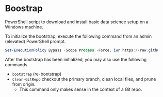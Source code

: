 # Boostrap

PowerShell script to download and install basic data science setup on a Windows machine.

To initialize the bootstrap, execute the following command from an admin (elevated) PowerShell prompt.

```powershell
Set-ExecutionPolicy Bypass -Scope Process -Force; iwr https://raw.githubusercontent.com/dkmiller/bootstrap/main/Bootstrap.ps1 | iex
```

After the bootstrap has been initialized, you may also use the following commands.

- `bootstrap` (re-bootstrap)
- `Clear-GitRepo` checkout the primary branch, clean local files, and prune from origin.
    - This command only makes sense in the context of a Git repo.
